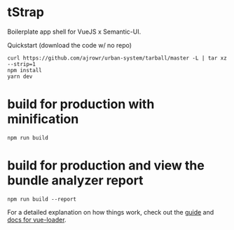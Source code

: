 # tStrap

Boilerplate app shell for VueJS x Semantic-UI.

Quickstart (download the code w/ no repo)

```mydir new_project && cd new_project
curl https://github.com/ajrowr/urban-system/tarball/master -L | tar xz --strip=1
npm install
yarn dev
```

# build for production with minification
```npm run build```

# build for production and view the bundle analyzer report
```npm run build --report```

For a detailed explanation on how things work, check out the [guide](http://vuejs-templates.github.io/webpack/) and [docs for vue-loader](http://vuejs.github.io/vue-loader).

